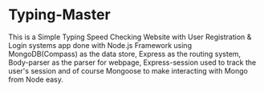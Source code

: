 # Typing-Master
This is a Simple Typing Speed Checking Website with User Registration &amp; Login systems app done with Node.js Framework using MongoDB(Compass) as the data store, Express as the routing system, Body-parser as the parser for webpage, Express-session used  to track the user's session and of course Mongoose to make interacting with Mongo from Node easy.
